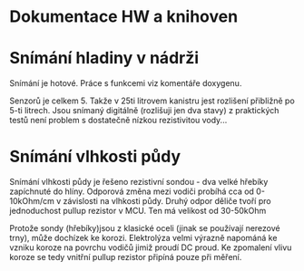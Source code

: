 # Dokumentace HW a knihoven
# Snímání hladiny v nádrži
Snímání je hotové. Práce s funkcemi viz komentáře doxygenu.

Senzorů je celkem 5. Takže v 25ti litrovem kanistru jest rozlišení přibližně po 5-ti litrech. Jsou snímaný digitálně (rozlišuji jen dva stavy) z praktických testů není problem s dostatečně nízkou rezistivitou vody...


# Snímání vlhkosti půdy
Snímání vlhkosti půdy je řešeno rezistivní sondou - dva velké hřebíky zapíchnuté do hlíny. Odporová změna mezi vodiči probíhá cca od 0-10kOhm/cm v závislosti na vlhkosti půdy. Druhý odpor děliče tvoří pro jednoduchost pullup rezistor v MCU. Ten má velikost od 30-50kOhm

Protože sondy (hřebíky)jsou z klasické oceli (jinak se používají nerezové trny), může dochízek ke korozi. Elektrolýza velmi výrazně napománá ke vzniku koroze na povrchu vodičů jimiž proudí DC proud. Ke zpomalení vlivu koroze se tedy vnitřní pullup rezistor připíná pouze při měření.